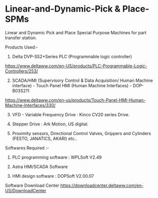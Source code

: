 # Linear-and-Dynamic-Pick & Place-SPMs

Linear and Dynamic Pick and Place Special Purpose Machines for part transfer station. 

Products Used:-

1) Delta DVP-SS2+Series PLC (Programmable logic controller)

https://www.deltaww.com/en-US/products/PLC-Programmable-Logic-Controllers/253/

2) SCADA/HMI (Supervisory Control & Data Acquisition/ Human Machine interface) - 
Touch Panel HMI (Human Machine Interfaces) - DOP- B03S211

https://www.deltaww.com/en-us/products/Touch-Panel-HMI-Human-Machine-Interfaces/330/

3) VFD - Variable Frequency Drive : Kinco CV20 series Drive.

4) Stepper Drive : Ark Motion, US digital.

5) Proximity sensors, Directional Control Valves, Grippers and Cylinders (FESTO, JANATICS, AKARI) etc..

Softwares Required :-

1) PLC programming software : WPLSoft V2.49

2) Astra HMI/SCADA Software

3) HMI design software : DOPSoft V2.00.07

Software Download Center
https://downloadcenter.deltaww.com/en-US/DownloadCenter

